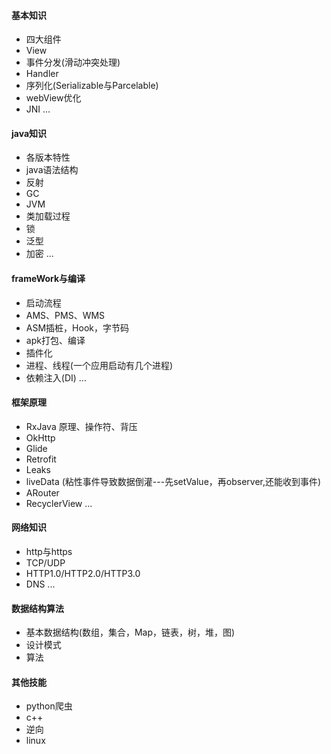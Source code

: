 #### 基本知识
* 四大组件
* View
* 事件分发(滑动冲突处理)
* Handler
* 序列化(Serializable与Parcelable)
* webView优化
* JNI
...

#### java知识
* 各版本特性
* java语法结构
* 反射
* GC
* JVM
* 类加载过程
* 锁
* 泛型
* 加密
...

#### frameWork与编译
* 启动流程
* AMS、PMS、WMS
* ASM插桩，Hook，字节码
* apk打包、编译
* 插件化
* 进程、线程(一个应用启动有几个进程)
* 依赖注入(DI)
...

#### 框架原理
* RxJava 原理、操作符、背压
* OkHttp
* Glide
* Retrofit
* Leaks
* liveData (粘性事件导致数据倒灌---先setValue，再observer,还能收到事件)
* ARouter
* RecyclerView
...

#### 网络知识
* http与https
* TCP/UDP
* HTTP1.0/HTTP2.0/HTTP3.0
* DNS
... 

#### 数据结构算法
* 基本数据结构(数组，集合，Map，链表，树，堆，图)
* 设计模式
* 算法

#### 其他技能
* python爬虫
* c++
* 逆向
* linux

